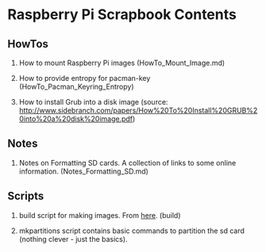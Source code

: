 # Raspberry Pi Scrapbook Contents

## HowTos

1. How to mount Raspberry Pi images
   (HowTo_Mount_Image.md)

2. How to provide entropy for pacman-key
   (HowTo_Pacman_Keyring_Entropy)

3. How to install Grub into a disk image
   (source: http://www.sidebranch.com/papers/How%20To%20Install%20GRUB%20into%20a%20disk%20image.pdf)

## Notes

1. Notes on Formatting SD cards. A collection of links to some online information.
   (Notes_Formatting_SD.md)

## Scripts

1. build script for making images. From [here](http://www.raspberrypi.org/phpBB3/viewtopic.php?p=129097#p129097). 
   (build)

2. mkpartitions script contains basic commands to partition the sd card (nothing clever - just the basics).
